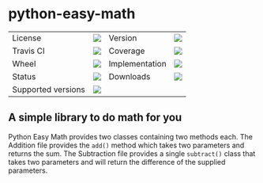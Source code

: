 # python-easy-math

<table>
    <tr>
        <td>License</td>
        <td><img src='https://img.shields.io/pypi/l/python-easy-math.svg'></td>
        <td>Version</td>
        <td><img src='https://img.shields.io/pypi/v/python-easy-math.svg'></td>
    </tr>
    <tr>
        <td>Travis CI</td>
        <td><img src='https://travis-ci.org/svpernova09/python-easy-math.svg?branch=master'></td>
        <td>Coverage</td>
        <td><img src='https://codecov.io/gh/svpernova09/python-easy-math/branch/master/graph/badge.svg'></td>
    </tr>
    <tr>
        <td>Wheel</td>
        <td><img src='https://img.shields.io/pypi/wheel/python-easy-math.svg'></td>
        <td>Implementation</td>
        <td><img src='https://img.shields.io/pypi/implementation/python-easy-math.svg'></td>
    </tr>
    <tr>
        <td>Status</td>
        <td><img src='https://img.shields.io/pypi/status/python-easy-math.svg'></td>
        <td>Downloads</td>
        <td><img src='https://img.shields.io/pypi/dm/python-easy-math.svg'></td>
    </tr>
    <tr>
        <td>Supported versions</td>
        <td><img src='https://img.shields.io/pypi/pyversions/python-easy-math.svg'></td>
    </tr>
</table>

## A simple library to do math for you
 
Python Easy Math provides two classes containing two methods each. The Addition file provides the `add()` method which takes two parameters and returns the sum. The Subtraction file provides a single `subtract()` class that takes two parameters and will return the difference of the supplied parameters.

